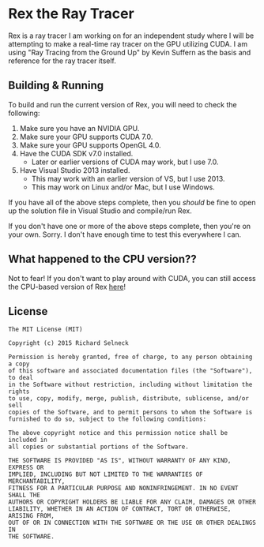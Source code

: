 # Rex the Ray Tracer

Rex is a ray tracer I am working on for an independent study where I will
be attempting to make a real-time ray tracer on the GPU utilizing CUDA. I
am using "Ray Tracing from the Ground Up" by Kevin Suffern as the basis and
reference for the ray tracer itself.

## Building & Running

To build and run the current version of Rex, you will need to check the
following:

1.   Make sure you have an NVIDIA GPU.
2.   Make sure your GPU supports CUDA 7.0.
3.   Make sure your GPU supports OpenGL 4.0.
4.   Have the CUDA SDK v7.0 installed.
     * Later or earlier versions of CUDA may work, but I use 7.0.
5.   Have Visual Studio 2013 installed.
     * This may work with an earlier version of VS, but I use 2013.
     * This may work on Linux and/or Mac, but I use Windows.

If you have all of the above steps complete, then you *should* be fine
to open up the solution file in Visual Studio and compile/run Rex.

If you don't have one or more of the above steps complete, then you're on
your own. Sorry. I don't have enough time to test this everywhere I can.

## What happened to the CPU version??

Not to fear! If you don't want to play around with CUDA, you can still
access the CPU-based version of Rex [here](https://github.com/fastinvsqrt/rex/tree/CPU)!

## License

```
The MIT License (MIT)

Copyright (c) 2015 Richard Selneck

Permission is hereby granted, free of charge, to any person obtaining a copy
of this software and associated documentation files (the "Software"), to deal
in the Software without restriction, including without limitation the rights
to use, copy, modify, merge, publish, distribute, sublicense, and/or sell
copies of the Software, and to permit persons to whom the Software is
furnished to do so, subject to the following conditions:

The above copyright notice and this permission notice shall be included in
all copies or substantial portions of the Software.

THE SOFTWARE IS PROVIDED "AS IS", WITHOUT WARRANTY OF ANY KIND, EXPRESS OR
IMPLIED, INCLUDING BUT NOT LIMITED TO THE WARRANTIES OF MERCHANTABILITY,
FITNESS FOR A PARTICULAR PURPOSE AND NONINFRINGEMENT. IN NO EVENT SHALL THE
AUTHORS OR COPYRIGHT HOLDERS BE LIABLE FOR ANY CLAIM, DAMAGES OR OTHER
LIABILITY, WHETHER IN AN ACTION OF CONTRACT, TORT OR OTHERWISE, ARISING FROM,
OUT OF OR IN CONNECTION WITH THE SOFTWARE OR THE USE OR OTHER DEALINGS IN
THE SOFTWARE.
```